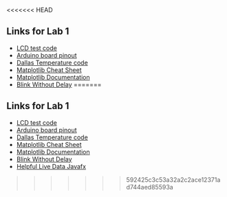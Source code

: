 <<<<<<< HEAD
## Links for Lab 1
- [LCD test code](https://create.arduino.cc/projecthub/najad/interfacing-lcd1602-with-arduino-764ec4)
- [Arduino board pinout](https://i1.wp.com/ix23.com/wp-content/uploads/2018/02/Arduino-Uno-R3-Pinout-001a1-1500x1084.jpg)
- [Dallas Temperature code](https://create.arduino.cc/projecthub/TheGadgetBoy/ds18b20-digital-temperature-sensor-and-arduino-9cc806)
- [Matplotlib Cheat Sheet](https://matplotlib.org/cheatsheets/cheatsheets.pdf)
- [Matplotlib Documentation](https://matplotlib.org/stable/index.html)
- [Blink Without Delay](https://www.arduino.cc/en/Tutorial/BuiltInExamples/BlinkWithoutDelay)
=======
## Links for Lab 1
- [LCD test code](https://create.arduino.cc/projecthub/najad/interfacing-lcd1602-with-arduino-764ec4)
- [Arduino board pinout](https://i1.wp.com/ix23.com/wp-content/uploads/2018/02/Arduino-Uno-R3-Pinout-001a1-1500x1084.jpg)
- [Dallas Temperature code](https://create.arduino.cc/projecthub/TheGadgetBoy/ds18b20-digital-temperature-sensor-and-arduino-9cc806)
- [Matplotlib Cheat Sheet](https://matplotlib.org/cheatsheets/cheatsheets.pdf)
- [Matplotlib Documentation](https://matplotlib.org/stable/index.html)
- [Blink Without Delay](https://www.arduino.cc/en/Tutorial/BuiltInExamples/BlinkWithoutDelay)
- [Helpful Live Data Javafx](https://levelup.gitconnected.com/realtime-charts-with-javafx-ed33c46b9c8d)
>>>>>>> 592425c3c53a32a2c2ace12371ad744aed85593a
